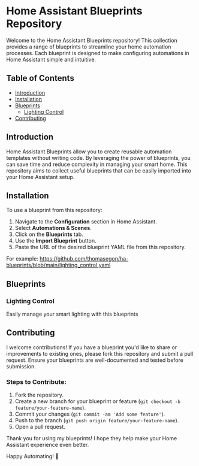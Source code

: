 # Home Assistant Blueprints Repository

Welcome to the Home Assistant Blueprints repository! This collection provides a range of blueprints to streamline your home automation processes. Each blueprint is designed to make configuring automations in Home Assistant simple and intuitive.

## Table of Contents

- [Introduction](#introduction)
- [Installation](#installation)
- [Blueprints](#blueprints)
  - [Lighting Control](#lighting-control)
- [Contributing](#contributing)

## Introduction

Home Assistant Blueprints allow you to create reusable automation templates without writing code. By leveraging the power of blueprints, you can save time and reduce complexity in managing your smart home. This repository aims to collect useful blueprints that can be easily imported into your Home Assistant setup.

## Installation

To use a blueprint from this repository:

1. Navigate to the **Configuration** section in Home Assistant.
2. Select **Automations & Scenes**.
3. Click on the **Blueprints** tab.
4. Use the **Import Blueprint** button.
5. Paste the URL of the desired blueprint YAML file from this repository.

For example:
https://github.com/thomasegon/ha-blueprints/blob/main/lighting_control.yaml


## Blueprints

### Lighting Control

Easily manage your smart lighting with this blueprints


## Contributing
I welcome contributions! If you have a blueprint you'd like to share or improvements to existing ones, please fork this repository and submit a pull request. Ensure your blueprints are well-documented and tested before submission.

### Steps to Contribute:
1. Fork the repository.
2. Create a new branch for your blueprint or feature (`git checkout -b feature/your-feature-name`).
3. Commit your changes (`git commit -am 'Add some feature'`).
4. Push to the branch (`git push origin feature/your-feature-name`).
5. Open a pull request.


Thank you for using my blueprints! I hope they help make your Home Assistant experience even better.

Happy Automating! 🚀